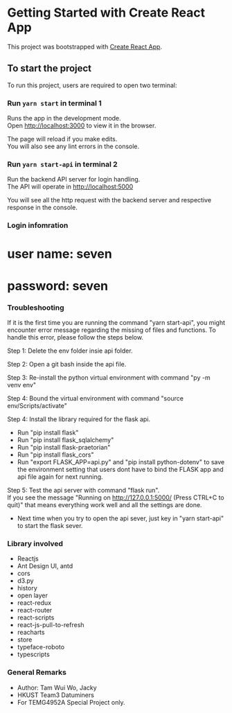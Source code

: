 # Getting Started with Create React App

This project was bootstrapped with [Create React App](https://github.com/facebook/create-react-app).

## To start the project

To run this project, users are required to open two terminal:


### Run `yarn start` in terminal 1

Runs the app in the development mode.\
Open [http://localhost:3000](http://localhost:3000) to view it in the browser.

The page will reload if you make edits.\
You will also see any lint errors in the console.

### Run `yarn start-api` in terminal 2

Run the backend API server for login handling.\
The API will operate in [http://localhost:5000](http://localhost:5000)

You will see all the http request with the backend server and respective response in the console.

### Login infomration
# user name: seven
# password: seven


### Troubleshooting

If it is the first time you are running the command "yarn start-api", you might encounter error message regarding the missing of files and functions. 
To handle this error, please follow the steps below.

Step 1:
Delete the env folder insie api folder.

Step 2:
Open a git bash inside the api file. 

Step 3:
Re-install the python virtual environment with command "py -m venv env"

Step 4:
Bound the virtual environment with command "source env/Scripts/activate"

Step 4:
Install the library required for the flask api.
- Run "pip install flask"
- Run "pip install flask_sqlalchemy"
- Run "pip install flask-praetorian"
- Run "pip install flask_cors"
- Run "export FLASK_APP=api.py" and "pip install python-dotenv" to save the environment setting that users dont have to bind the FLASK app and api file again for next running.

Step 5:
Test the api server with command "flask run".\
If you see the message "Running on http://127.0.0.1:5000/ (Press CTRL+C to quit)" that means everything work well and all the settings are done.
- Next time when you try to open the api sever, just key in "yarn start-api" to start the flask sever.

### Library involved
- Reactjs
- Ant Design UI, antd
- cors
- d3.py
- history
- open layer
- react-redux
- react-router
- react-scripts
- react-js-pull-to-refresh
- reacharts
- store
- typeface-roboto
- typescripts

### General Remarks
- Author: Tam Wui Wo, Jacky
- HKUST Team3 Datuminers
- For TEMG4952A Special Project only.
